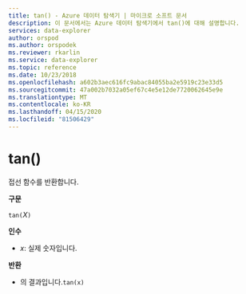 ```yaml
---
title: tan() - Azure 데이터 탐색기 | 마이크로 소프트 문서
description: 이 문서에서는 Azure 데이터 탐색기에서 tan()에 대해 설명합니다.
services: data-explorer
author: orspod
ms.author: orspodek
ms.reviewer: rkarlin
ms.service: data-explorer
ms.topic: reference
ms.date: 10/23/2018
ms.openlocfilehash: a602b3aec616fc9abac84055ba2e5919c23e33d5
ms.sourcegitcommit: 47a002b7032a05ef67c4e5e12de7720062645e9e
ms.translationtype: MT
ms.contentlocale: ko-KR
ms.lasthandoff: 04/15/2020
ms.locfileid: "81506429"
---
```

# <a name="tan"></a>tan()

접선 함수를 반환합니다.

**구문**

`tan(`*Ⅹ*`)`

**인수**

* *x*: 실제 숫자입니다.

**반환**

* 의 결과입니다.`tan(x)`